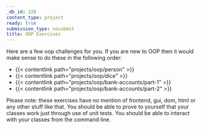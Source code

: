 ```yaml
---
_db_id: 228
content_type: project
ready: true
submission_type: nosubmit
title: OOP Exercises
---
```


Here are a few oop challenges for you. If you are new to OOP then it would make sense to do these in the following order:

- {{< contentlink path="projects/oop/person" >}}
- {{< contentlink path="projects/oop/dice" >}}
- {{< contentlink path="projects/oop/bank-accounts/part-1" >}}
- {{< contentlink path="projects/oop/bank-accounts/part-2" >}}

Please note: these exercises have no mention of frontend, gui, dom, html or any other stuff like that. You should be able to prove to yourself that your classes work just through use of unit tests. You should be able to interact with your classes from the command line.